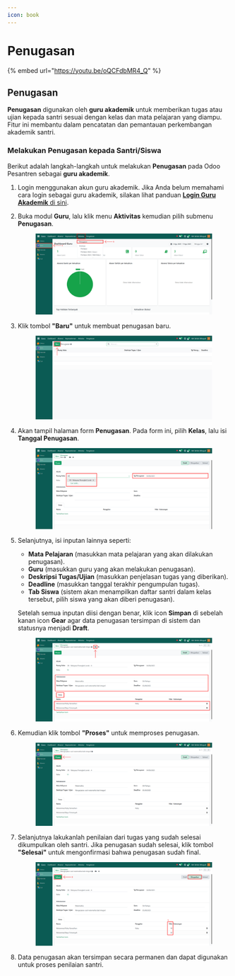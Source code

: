 ```yaml
---
icon: book
---
```


# Penugasan

{% embed url="https://youtu.be/oQCFdbMR4_Q" %}

## Penugasan

**Penugasan** digunakan oleh **guru akademik** untuk memberikan tugas atau ujian kepada santri sesuai dengan kelas dan mata pelajaran yang diampu. Fitur ini membantu dalam pencatatan dan pemantauan perkembangan akademik santri.

### Melakukan Penugasan kepada Santri/Siswa

Berikut adalah langkah-langkah untuk melakukan **Penugasan** pada Odoo Pesantren sebagai **guru akademik**.

1. Login menggunakan akun guru akademik. Jika Anda belum memahami cara login sebagai guru akademik, silakan lihat panduan [**Login Guru Akademik** di sini](../../../setup-and-konfigurasi/panduan-login/login-guru.md).
2.  Buka modul **Guru**, lalu klik menu **Aktivitas** kemudian pilih submenu **Penugasan**.

    <figure><img src="../../../.gitbook/assets/images-450.png" alt=""><figcaption></figcaption></figure>


3.  Klik tombol **"Baru"** untuk membuat penugasan baru.

    <figure><img src="../../../.gitbook/assets/images-451.png" alt=""><figcaption></figcaption></figure>


4.  Akan tampil halaman form **Penugasan**. Pada form ini, pilih **Kelas**, lalu isi **Tanggal Penugasan**.

    <figure><img src="../../../.gitbook/assets/images-452.png" alt=""><figcaption></figcaption></figure>


5.  Selanjutnya, isi inputan lainnya seperti:

    * **Mata Pelajaran** (masukkan mata pelajaran yang akan dilakukan penugasan).
    * **Guru** (masukkan guru yang akan melakukan penugasan).
    * **Deskripsi Tugas/Ujian** (masukkan penjelasan tugas yang diberikan).
    * **Deadline** (masukkan tanggal terakhir pengumpulan tugas).
    * **Tab Siswa** (sistem akan menampilkan daftar santri dalam kelas tersebut, pilih siswa yang akan diberi penugasan).

    Setelah semua inputan diisi dengan benar, klik icon **Simpan** di sebelah kanan icon **Gear** agar data penugasan tersimpan di sistem dan statusnya menjadi **Draft**.

    <figure><img src="../../../.gitbook/assets/images-453.png" alt=""><figcaption></figcaption></figure>


6.  Kemudian klik tombol **"Proses"** untuk memproses penugasan.

    <figure><img src="../../../.gitbook/assets/images-454.png" alt=""><figcaption></figcaption></figure>


7.  Selanjutnya lakukanlah penilaian dari tugas yang sudah selesai dikumpulkan oleh santri. Jika penugasan sudah selesai, klik tombol **"Selesai"** untuk mengonfirmasi bahwa penugasan sudah final.

    <figure><img src="../../../.gitbook/assets/images-455.png" alt=""><figcaption></figcaption></figure>


8. Data penugasan akan tersimpan secara permanen dan dapat digunakan untuk proses penilaian santri.

